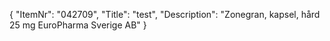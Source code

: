{
  "ItemNr": "042709",
  "Title": "test",
  "Description": "Zonegran, kapsel, hård 25 mg EuroPharma Sverige AB"
}